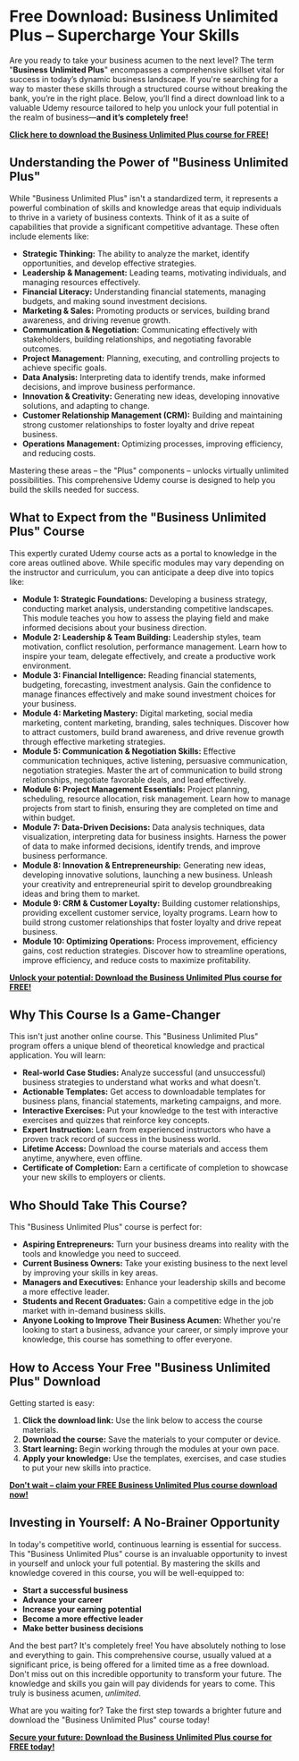 # Free Download: Business Unlimited Plus – Supercharge Your Skills

Are you ready to take your business acumen to the next level? The term "**Business Unlimited Plus**" encompasses a comprehensive skillset vital for success in today’s dynamic business landscape. If you're searching for a way to master these skills through a structured course without breaking the bank, you’re in the right place. Below, you’ll find a direct download link to a valuable Udemy resource tailored to help you unlock your full potential in the realm of business—**and it’s completely free!**

[**Click here to download the Business Unlimited Plus course for FREE!**](https://udemywork.com/business-unlimited-plus)

## Understanding the Power of "Business Unlimited Plus"

While "Business Unlimited Plus" isn't a standardized term, it represents a powerful combination of skills and knowledge areas that equip individuals to thrive in a variety of business contexts. Think of it as a suite of capabilities that provide a significant competitive advantage. These often include elements like:

*   **Strategic Thinking:** The ability to analyze the market, identify opportunities, and develop effective strategies.
*   **Leadership & Management:** Leading teams, motivating individuals, and managing resources effectively.
*   **Financial Literacy:** Understanding financial statements, managing budgets, and making sound investment decisions.
*   **Marketing & Sales:** Promoting products or services, building brand awareness, and driving revenue growth.
*   **Communication & Negotiation:** Communicating effectively with stakeholders, building relationships, and negotiating favorable outcomes.
*   **Project Management:** Planning, executing, and controlling projects to achieve specific goals.
*   **Data Analysis:** Interpreting data to identify trends, make informed decisions, and improve business performance.
*   **Innovation & Creativity:** Generating new ideas, developing innovative solutions, and adapting to change.
*   **Customer Relationship Management (CRM):** Building and maintaining strong customer relationships to foster loyalty and drive repeat business.
*   **Operations Management:** Optimizing processes, improving efficiency, and reducing costs.

Mastering these areas – the "Plus" components – unlocks virtually unlimited possibilities. This comprehensive Udemy course is designed to help you build the skills needed for success.

## What to Expect from the "Business Unlimited Plus" Course

This expertly curated Udemy course acts as a portal to knowledge in the core areas outlined above. While specific modules may vary depending on the instructor and curriculum, you can anticipate a deep dive into topics like:

*   **Module 1: Strategic Foundations:** Developing a business strategy, conducting market analysis, understanding competitive landscapes. This module teaches you how to assess the playing field and make informed decisions about your business direction.
*   **Module 2: Leadership & Team Building:** Leadership styles, team motivation, conflict resolution, performance management. Learn how to inspire your team, delegate effectively, and create a productive work environment.
*   **Module 3: Financial Intelligence:** Reading financial statements, budgeting, forecasting, investment analysis. Gain the confidence to manage finances effectively and make sound investment choices for your business.
*   **Module 4: Marketing Mastery:** Digital marketing, social media marketing, content marketing, branding, sales techniques. Discover how to attract customers, build brand awareness, and drive revenue growth through effective marketing strategies.
*   **Module 5: Communication & Negotiation Skills:** Effective communication techniques, active listening, persuasive communication, negotiation strategies. Master the art of communication to build strong relationships, negotiate favorable deals, and lead effectively.
*   **Module 6: Project Management Essentials:** Project planning, scheduling, resource allocation, risk management. Learn how to manage projects from start to finish, ensuring they are completed on time and within budget.
*   **Module 7: Data-Driven Decisions:** Data analysis techniques, data visualization, interpreting data for business insights. Harness the power of data to make informed decisions, identify trends, and improve business performance.
*   **Module 8: Innovation & Entrepreneurship:** Generating new ideas, developing innovative solutions, launching a new business. Unleash your creativity and entrepreneurial spirit to develop groundbreaking ideas and bring them to market.
*   **Module 9: CRM & Customer Loyalty:** Building customer relationships, providing excellent customer service, loyalty programs. Learn how to build strong customer relationships that foster loyalty and drive repeat business.
*   **Module 10: Optimizing Operations:** Process improvement, efficiency gains, cost reduction strategies. Discover how to streamline operations, improve efficiency, and reduce costs to maximize profitability.

[**Unlock your potential: Download the Business Unlimited Plus course for FREE!**](https://udemywork.com/business-unlimited-plus)

## Why This Course Is a Game-Changer

This isn't just another online course. This "Business Unlimited Plus" program offers a unique blend of theoretical knowledge and practical application. You will learn:

*   **Real-world Case Studies:** Analyze successful (and unsuccessful) business strategies to understand what works and what doesn't.
*   **Actionable Templates:** Get access to downloadable templates for business plans, financial statements, marketing campaigns, and more.
*   **Interactive Exercises:** Put your knowledge to the test with interactive exercises and quizzes that reinforce key concepts.
*   **Expert Instruction:** Learn from experienced instructors who have a proven track record of success in the business world.
*   **Lifetime Access:** Download the course materials and access them anytime, anywhere, even offline.
*   **Certificate of Completion:** Earn a certificate of completion to showcase your new skills to employers or clients.

## Who Should Take This Course?

This "Business Unlimited Plus" course is perfect for:

*   **Aspiring Entrepreneurs:** Turn your business dreams into reality with the tools and knowledge you need to succeed.
*   **Current Business Owners:** Take your existing business to the next level by improving your skills in key areas.
*   **Managers and Executives:** Enhance your leadership skills and become a more effective leader.
*   **Students and Recent Graduates:** Gain a competitive edge in the job market with in-demand business skills.
*   **Anyone Looking to Improve Their Business Acumen:** Whether you're looking to start a business, advance your career, or simply improve your knowledge, this course has something to offer everyone.

## How to Access Your Free "Business Unlimited Plus" Download

Getting started is easy:

1.  **Click the download link:** Use the link below to access the course materials.
2.  **Download the course:** Save the materials to your computer or device.
3.  **Start learning:** Begin working through the modules at your own pace.
4.  **Apply your knowledge:** Use the templates, exercises, and case studies to put your new skills into practice.

[**Don't wait – claim your FREE Business Unlimited Plus course download now!**](https://udemywork.com/business-unlimited-plus)

## Investing in Yourself: A No-Brainer Opportunity

In today's competitive world, continuous learning is essential for success. This "Business Unlimited Plus" course is an invaluable opportunity to invest in yourself and unlock your full potential. By mastering the skills and knowledge covered in this course, you will be well-equipped to:

*   **Start a successful business**
*   **Advance your career**
*   **Increase your earning potential**
*   **Become a more effective leader**
*   **Make better business decisions**

And the best part? It's completely free! You have absolutely nothing to lose and everything to gain. This comprehensive course, usually valued at a significant price, is being offered for a limited time as a free download. Don't miss out on this incredible opportunity to transform your future. The knowledge and skills you gain will pay dividends for years to come. This truly is business acumen, *unlimited*.

What are you waiting for? Take the first step towards a brighter future and download the "Business Unlimited Plus" course today!

[**Secure your future: Download the Business Unlimited Plus course for FREE today!**](https://udemywork.com/business-unlimited-plus)
